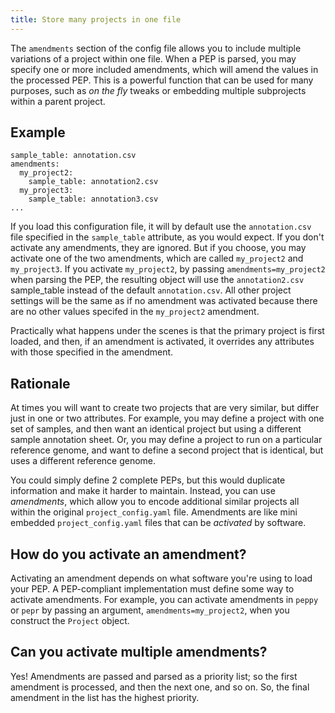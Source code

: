 ```yaml
---
title: Store many projects in one file
---
```


The `amendments` section of the config file allows you to include multiple variations of a project within one file. When a PEP is parsed, you may specify one or more included amendments, which will amend the values in the processed PEP. This is a powerful function that can be used for many purposes, such as *on the fly* tweaks or embedding multiple subprojects within a parent project.

## Example

```
sample_table: annotation.csv
amendments:
  my_project2:
    sample_table: annotation2.csv
  my_project3:
    sample_table: annotation3.csv
...
````

If you load this configuration file, it will by default use the `annotation.csv` file specified in the `sample_table` attribute, as you would expect. If you don't activate any amendments, they are ignored. But if you choose, you may activate one of the two amendments, which are called `my_project2` and `my_project3`. If you activate `my_project2`, by passing `amendments=my_project2` when parsing the PEP, the resulting object will use the `annotation2.csv` sample_table instead of the default `annotation.csv`. All other project settings will be the same as if no amendment was activated because there are no other values specifed in the `my_project2` amendment.

Practically what happens under the scenes is that the primary project is first loaded, and then, if an amendment is activated, it overrides any attributes with those specified in the amendment.

## Rationale

At times you will want to create two projects that are very similar, but differ just in one or two attributes. For example, you may define a project with one set of samples, and then want an identical project but using a different sample annotation sheet. Or, you may define a project to run on a particular reference genome, and want to define a second project that is identical, but uses a different reference genome.

You could simply define 2 complete PEPs, but this would duplicate information and make it harder to maintain. Instead, you can use *amendments*, which allow you to encode additional similar projects all within the original `project_config.yaml` file. Amendments are like mini embedded `project_config.yaml` files that can be *activated* by software. 

## How do you activate an amendment?

Activating an amendment depends on what software you're using to load your PEP. A PEP-compliant implementation must define some way to activate amendments. For example, you can activate amendments in `peppy` or `pepr` by passing an argument, `amendments=my_project2`, when you construct the `Project` object.

## Can you activate multiple amendments?

Yes! Amendments are passed and parsed as a priority list; so the first amendment is processed, and then the next one, and so on. So, the final amendment in the list has the highest priority.
